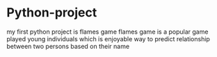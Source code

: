 # Python-project
my first python project is flames game
flames game is a popular game played young individuals which is enjoyable way to predict relationship between two persons based on their name
